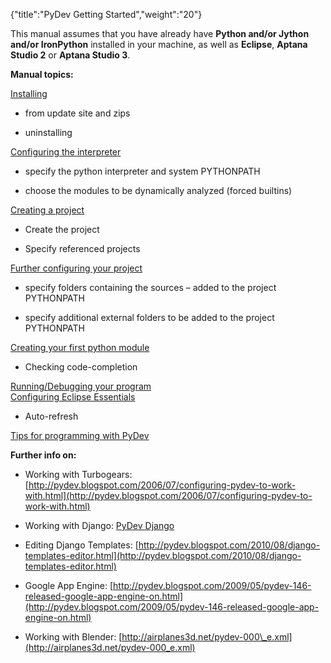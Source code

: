 {"title":"PyDev Getting Started","weight":"20"} 

This manual assumes that you have already have **Python and/or Jython and/or IronPython** installed in your machine, as well as **Eclipse**, **Aptana Studio 2** or **Aptana Studio 3**.

**Manual topics:**

[Installing](/docs/appc/Axway_Appcelerator_Studio/Axway_Appcelerator_Studio_Guide/Web_Development/Python_Development/PyDev_Getting_Started/PyDev_Install/)

*   from update site and zips
    
*   uninstalling
    

[Configuring the interpreter](/docs/appc/Axway_Appcelerator_Studio/Axway_Appcelerator_Studio_Guide/Web_Development/Python_Development/PyDev_Getting_Started/PyDev_Interpreter_Configuration/)

*   specify the python interpreter and system PYTHONPATH
    
*   choose the modules to be dynamically analyzed (forced builtins)
    

[Creating a project](/docs/appc/Axway_Appcelerator_Studio/Axway_Appcelerator_Studio_Guide/Web_Development/Python_Development/PyDev_Getting_Started/PyDev_Project_Creation/)

*   Create the project
    
*   Specify referenced projects
    

[Further configuring your project](/docs/appc/Axway_Appcelerator_Studio/Axway_Appcelerator_Studio_Guide/Web_Development/Python_Development/PyDev_Getting_Started/PyDev_Project_Configuration/)

*   specify folders containing the sources – added to the project PYTHONPATH
    
*   specify additional external folders to be added to the project PYTHONPATH
    

[Creating your first python module](/docs/appc/Axway_Appcelerator_Studio/Axway_Appcelerator_Studio_Guide/Web_Development/Python_Development/PyDev_Getting_Started/PyDev_Module_Creation/)

*   Checking code-completion
    

[Running/Debugging your program](/docs/appc/Axway_Appcelerator_Studio/Axway_Appcelerator_Studio_Guide/Web_Development/Python_Development/PyDev_Getting_Started/PyDev_Running_a_program/)  
[Configuring Eclipse Essentials](/docs/appc/Axway_Appcelerator_Studio/Axway_Appcelerator_Studio_Guide/Web_Development/Python_Development/PyDev_Getting_Started/PyDev_Configuring_Eclipse/)

*   Auto-refresh
    

[Tips for programming with PyDev](/docs/appc/Axway_Appcelerator_Studio/Axway_Appcelerator_Studio_Guide/Web_Development/Python_Development/PyDev_Getting_Started/PyDev_Useful_tips/)

**Further info on:**

*   Working with Turbogears: [http://pydev.blogspot.com/2006/07/configuring-pydev-to-work-with.html](http://pydev.blogspot.com/2006/07/configuring-pydev-to-work-with.html)
    
*   Working with Django: [PyDev Django](/docs/appc/Axway_Appcelerator_Studio/Axway_Appcelerator_Studio_Guide/Web_Development/Python_Development/PyDev_Features/PyDev_Django/)
    
*   Editing Django Templates: [http://pydev.blogspot.com/2010/08/django-templates-editor.html](http://pydev.blogspot.com/2010/08/django-templates-editor.html)
    
*   Google App Engine: [http://pydev.blogspot.com/2009/05/pydev-146-released-google-app-engine-on.html](http://pydev.blogspot.com/2009/05/pydev-146-released-google-app-engine-on.html)
    
*   Working with Blender: [http://airplanes3d.net/pydev-000\_e.xml](http://airplanes3d.net/pydev-000_e.xml)